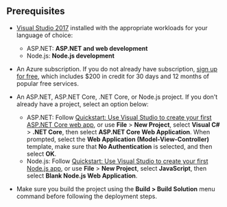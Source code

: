 ## Prerequisites

* [Visual Studio 2017](https://visualstudio.microsoft.com/downloads/?utm_medium=microsoft&utm_source=docs.microsoft.com&utm_campaign=button+cta&utm_content=download+vs2017) installed with the appropriate workloads for your language of choice:
  * ASP.NET: **ASP.NET and web development**
  * Node.js: **Node.js development**

* An Azure subscription. If you do not already have subscription, [sign up for free](https://azure.microsoft.com/free/dotnet/), which includes $200 in credit for 30 days and 12 months of popular free services.

* An ASP.NET, ASP.NET Core, .NET Core, or Node.js project. If you don't already have a project, select an option below:
  * ASP.NET: Follow [Quickstart: Use Visual Studio to create your first ASP.NET Core web app](../../ide/quickstart-aspnet-core.md), or use **File** > **New Project**, select **Visual C#** > **.NET Core**, then select **ASP.NET Core Web Application**. When prompted, select the **Web Application (Model-View-Controller)** template, make sure that **No Authentication** is selected, and then select **OK**.
  * Node.js: Follow [Quickstart: Use Visual Studio to create your first Node.js app](../../ide/quickstart-nodejs.md), or use **File** > **New Project**, select **JavaScript**, then select **Blank Node.js Web Application**.

* Make sure you build the project using the **Build > Build Solution** menu command before following the deployment steps.
